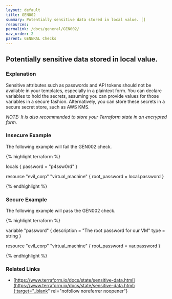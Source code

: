 ```yaml
---
layout: default
title: GEN002
summary: Potentially sensitive data stored in local value. [] 
resources: 
permalink: /docs/general/GEN002/
nav_order: 2
parent: GENERAL Checks
---
```


## Potentially sensitive data stored in local value.

### Explanation


Sensitive attributes such as passwords and API tokens should not be available in your templates, especially in a plaintext form. You can declare variables to hold the secrets, assuming you can provide values for those variables in a secure fashion. Alternatively, you can store these secrets in a secure secret store, such as AWS KMS.

*NOTE: It is also recommended to store your Terraform state in an encrypted form.*



### Insecure Example

The following example will fail the GEN002 check.

{% highlight terraform %}

locals {
  password = "p4ssw0rd"
}

resource "evil_corp" "virtual_machine" {
	root_password = local.password
}

{% endhighlight %}



### Secure Example

The following example will pass the GEN002 check.

{% highlight terraform %}

variable "password" {
  description = "The root password for our VM"
  type        = string
}

resource "evil_corp" "virtual_machine" {
	root_password = var.password
}

{% endhighlight %}


### Related Links


- [https://www.terraform.io/docs/state/sensitive-data.html](https://www.terraform.io/docs/state/sensitive-data.html){:target="_blank" rel="nofollow noreferrer noopener"}

